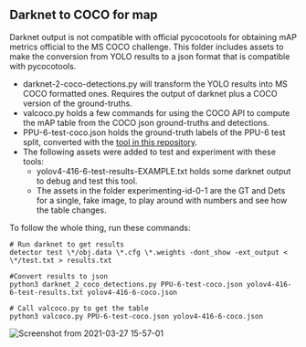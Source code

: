 ## Darknet to COCO for map
Darknet output is not compatible with official pycocotools for obtaining mAP metrics official to the MS COCO challenge.
This folder includes assets to make the conversion from YOLO results to a json format that is compatible with pycocotools.

- darknet-2-coco-detections.py will transform the YOLO results into MS COCO formatted ones. Requires the output of darknet plus a COCO version of the ground-truths.
- valcoco.py holds a few commands for using the COCO API to compute the mAP table from the COCO json ground-truths and detections.
- PPU-6-test-coco.json holds the ground-truth labels of the PPU-6 test split, converted with the [tool in this repository](https://github.com/Taeyoung96/Yolo-to-COCO-format-converter).
- The following assets were added to test and experiment with these tools:
  - yolov4-416-6-test-results-EXAMPLE.txt holds some darknet output to debug and test this tool.
  - The assets in the folder experimenting-id-0-1 are the GT and Dets for a single, fake image, to play around with numbers and see how the table changes.

To follow the whole thing, run these commands:
```
# Run darknet to get results  
detector test \*/obj.data \*.cfg \*.weights -dont_show -ext_output < \*/test.txt > results.txt

#Convert results to json  
python3 darknet_2_coco_detections.py PPU-6-test-coco.json yolov4-416-6-test-results.txt yolov4-416-6-coco.json

# Call valcoco.py to get the table  
python3 valcoco.py PPU-6-test-coco.json yolov4-416-6-coco.json
```
   
![Screenshot from 2021-03-27 15-57-01](https://user-images.githubusercontent.com/63670587/112724750-1be4d980-8f15-11eb-9888-bc9b1f29b189.png)
